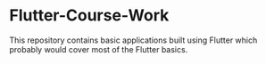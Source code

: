 # Flutter-Course-Work

This repository contains basic applications built using Flutter which probably would cover most of the Flutter basics.
